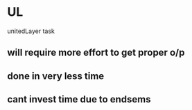 # UL
unitedLayer task

## will require more effort to get proper o/p 
## done in very less time
## cant invest time due to endsems

